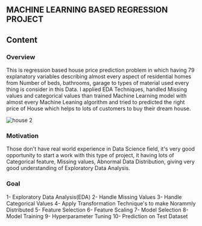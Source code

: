 ## MACHINE LEARNING BASED REGRESSION PROJECT

## Content
### Overview
This is regression based house price prediction problem in which having 79 explanatory variables describing almost every aspect of residential homes from Number of beds, bathrooms, garage to types of material used every thing is consider in this Data. I applied EDA Techniques, handled Missing values and categorical values than trained Machine Learning model with almost every Machine Leaning algorithm and tried to predicted the right price of House which helps to lots of customers to buy their dream house.

![house 2](https://user-images.githubusercontent.com/66259814/102322739-8a74db80-3fa5-11eb-9c06-5bc912d81c96.jpg)

### Motivation
Those don't have real world experience in Data Science field, it's very good opportunity to start a work with this type of project, it having lots of Categorical feature, Missing values, Abnormal Data Distribution, giving very good understanding of Exploratory Data Analysis.

### Goal
1- Exploratory Data Analysis(EDA)
2- Handle Missing Values
3- Handle Categorical Values
4- Apply Transformation Technique's to make Norammly Distributed
5- Feature Selection
6- Feature Scaling
7- Model Selection
8- Model Training
9- Hyperparameter Tuning
10- Prediction on Test Dataset 
